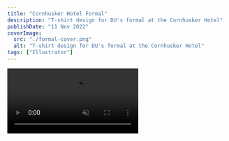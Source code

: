 ```yaml
---
title: "Cornhusker Hotel Formal"
description: "T-shirt design for DU's formal at the Cornhusker Hotel"
publishDate: "11 Nov 2022"
coverImage:
  src: "./formal-cover.png"
  alt: "T-shirt design for DU's formal at the Cornhusker Hotel"
tags: ["Illustrator"]
---
```


<div class="w-full">
<video class="mx-auto" autoplay loop muted playsinline>
  <source src="https://f004.backblazeb2.com/file/payne-portfolio/formal.mp4" type="video/mp4" />
  Your browser does not support the video tag.
</video>
</div>
